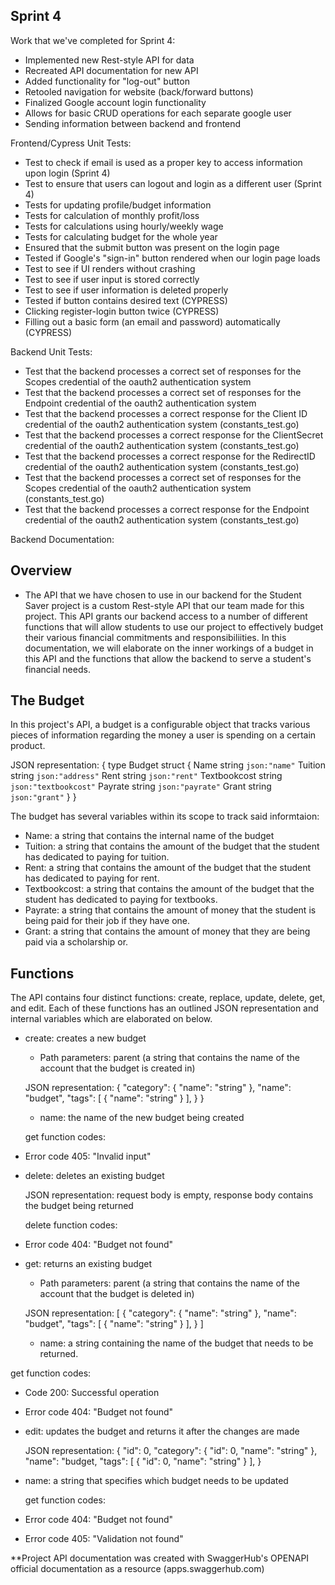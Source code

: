 Sprint 4
-

Work that we've completed for Sprint 4:

- Implemented new Rest-style API for data
- Recreated API documentation for new API
- Added functionality for "log-out" button
- Retooled navigation for website (back/forward buttons)
- Finalized Google account login functionality
- Allows for basic CRUD operations for each separate google user
- Sending information between backend and frontend

Frontend/Cypress Unit Tests:

- Test to check if email is used as a proper key to access information upon login (Sprint 4)
- Test to ensure that users can logout and login as a different user (Sprint 4)
- Tests for updating profile/budget information
- Tests for calculation of monthly profit/loss
- Tests for calculations using hourly/weekly wage
- Tests for calculating budget for the whole year
- Ensured that the submit button was present on the login page
- Tested if Google's "sign-in" button rendered when our login page loads
- Test to see if UI renders without crashing
- Test to see if user input is stored correctly
- Test to see if user information is deleted properly
- Tested if button contains desired text (CYPRESS)
- Clicking register-login button twice (CYPRESS)
- Filling out a basic form (an email and password) automatically (CYPRESS)

Backend Unit Tests:

- Test that the backend processes a correct set of responses for the Scopes credential of the oauth2 authentication system 
- Test that the backend processes a correct set of responses for the Endpoint credential of the oauth2 authentication system 
- Test that the backend processes a correct response for the Client ID credential of the oauth2 authentication system (constants_test.go)
- Test that the backend processes a correct response for the ClientSecret credential of the oauth2 authentication system (constants_test.go)
- Test that the backend processes a correct response for the RedirectID credential of the oauth2 authentication system (constants_test.go)
- Test that the backend processes a correct set of responses for the Scopes credential of the oauth2 authentication system (constants_test.go)
- Test that the backend processes a correct response for the Endpoint credential of the oauth2 authentication system (constants_test.go)

Backend Documentation:

Overview
-
- The API that we have chosen to use in our backend for the Student Saver project is a custom Rest-style API that our team made for this project. This API grants our backend access to a number of different functions that will allow students to use our project to effectively budget their various financial commitments and responsibiliities. In this documentation, we will elaborate on the inner workings of a budget in this API and the functions that allow the backend to serve a student's financial needs.

The Budget
-
In this project's API, a budget is a configurable object that tracks various pieces of information regarding the money a user is spending on a certain product.

JSON representation:
{
  type Budget struct {
	Name         string `json:"name"`
	Tuition      string `json:"address"`
	Rent         string `json:"rent"`
	Textbookcost string `json:"textbookcost"`
	Payrate      string `json:"payrate"`
	Grant        string `json:"grant"`
  }
}

The budget has several variables within its scope to track said informtaion:
- Name: a string that contains the internal name of the budget
- Tuition: a string that contains the amount of the budget that the student has dedicated to paying for tuition.
- Rent: a string that contains the amount of the budget that the student has dedicated to paying for rent.
- Textbookcost: a string that contains the amount of the budget that the student has dedicated to paying for textbooks.
- Payrate: a string that contains the amount of money that the student is being paid for their job if they have one.
- Grant: a string that contains the amount of money that they are being paid via a scholarship or.
    
Functions
-
The API contains four distinct functions: create, replace, update, delete, get, and edit. Each of these functions has an outlined JSON representation and internal variables which are elaborated on below.

- create: creates a new budget 
  - Path parameters: parent (a string that contains the name of the account that the budget is created in)

  JSON representation:
  {
  "category": {
    "name": "string"
  },
  "name": "budget",
  "tags": [
    {
      "name": "string"
    }
  ],
}
  }
    - name: the name of the new budget being created
  
  get function codes:
- Error code 405: "Invalid input"

- delete: deletes an existing budget

  JSON representation: request body is empty, response body contains the budget being returned
  
  delete function codes:
- Error code 404: "Budget not found"
  
- get: returns an existing budget
  - Path parameters: parent (a string that contains the name of the account that the budget is deleted in)

  JSON representation: 
  [
  {
    "category": {
      "name": "string"
    },
    "name": "budget",
    "tags": [
      {
        "name": "string"
      }
    ],
  }
 ]
   - name: a string containing the name of the budget that needs to be returned.
 
 get function codes:
- Code 200: Successful operation
- Error code 404: "Budget not found"
  
- edit: updates the budget and returns it after the changes are made
  
  JSON representation:
{
  "id": 0,
  "category": {
    "id": 0,
    "name": "string"
  },
  "name": "budget,
  "tags": [
    {
      "id": 0,
      "name": "string"
    }
  ],
}
- name: a string that specifies which budget needs to be updated

  get function codes:
- Error code 404: "Budget not found"
- Error code 405: "Validation not found"

**Project API documentation was created with SwaggerHub's OPENAPI official documentation as a resource (apps.swaggerhub.com)


